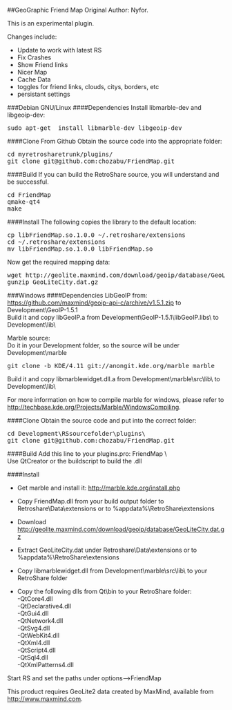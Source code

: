 ##GeoGraphic Friend Map
Original Author: Nyfor.

This is an experimental plugin.

Changes include:
 - Update to work with latest RS
 - Fix Crashes
 - Show Friend links
 - Nicer Map
 - Cache Data
 - toggles for friend links, clouds, citys, borders, etc
 - persistant settings

###Debian GNU/Linux
####Dependencies
Install libmarble-dev and libgeoip-dev:  
<pre>
sudo apt-get  install libmarble-dev libgeoip-dev
</pre>
####Clone From Github
Obtain the source code into the appropriate folder:
<pre>
cd myretrosharetrunk/plugins/  
git clone git@github.com:chozabu/FriendMap.git
</pre>
####Build
If you can build the RetroShare source, you will understand and be successful.
<pre>
cd FriendMap  
qmake-qt4  
make  
</pre>
####Install
The following copies the library to the default location:
<pre>
cp libFriendMap.so.1.0.0 ~/.retroshare/extensions  
cd ~/.retroshare/extensions  
mv libFriendMap.so.1.0.0 libFriendMap.so  
</pre>

Now get the required mapping data:
<pre>
wget http://geolite.maxmind.com/download/geoip/database/GeoLiteCity.dat.gz  
gunzip GeoLiteCity.dat.gz  
</pre>  
  

###Windows
####Dependencies
LibGeoIP from: https://github.com/maxmind/geoip-api-c/archive/v1.5.1.zip to Development\GeoIP-1.5.1  
Build it and copy libGeoIP.a from Development\GeoIP-1.5.1\libGeoIP\.libs\ to Development\lib\  
  
Marble source:  
Do it in your Development folder, so the source will be under Development\marble  
<pre>
git clone -b KDE/4.11 git://anongit.kde.org/marble marble  
</pre>
Build it and copy libmarblewidget.dll.a from Development\marble\src\lib\ to Development\lib\  

For more information on how to compile marble for windows, please refer to http://techbase.kde.org/Projects/Marble/WindowsCompiling.

####Clone
Obtain the source code and put into the correct folder:
<pre>
cd Development\RSsourcefolder\plugins\  
git clone git@github.com:chozabu/FriendMap.git  
</pre>

####Build
Add this line to your plugins.pro: FriendMap \  
Use QtCreator or the buildscript to build the .dll

####Install
* Get marble and install it: http://marble.kde.org/install.php

* Copy FriendMap.dll from your build output folder to Retroshare\Data\extensions or to %appdata%\RetroShare\extensions  
* Download http://geolite.maxmind.com/download/geoip/database/GeoLiteCity.dat.gz  
* Extract GeoLiteCity.dat under Retroshare\Data\extensions or to %appdata%\RetroShare\extensions  
* Copy libmarblewidget.dll from Development\marble\src\lib\ to your RetroShare folder  
* Copy the following dlls from Qt\bin to your RetroShare folder:  
-QtCore4.dll  
-QtDeclarative4.dll  
-QtGui4.dll  
-QtNetwork4.dll  
-QtSvg4.dll  
-QtWebKit4.dll  
-QtXml4.dll  
-QtScript4.dll  
-QtSql4.dll  
-QtXmlPatterns4.dll  

Start RS and set the paths under options-->FriendMap  
  
This product requires GeoLite2 data created by MaxMind, available from  
<a href="http://www.maxmind.com">http://www.maxmind.com</a>.
